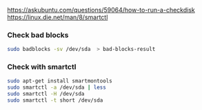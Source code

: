 https://askubuntu.com/questions/59064/how-to-run-a-checkdisk
https://linux.die.net/man/8/smartctl

### Check bad blocks
```bash
sudo badblocks -sv /dev/sda  > bad-blocks-result
```

### Check with smartctl
```bash
sudo apt-get install smartmontools
sudo smartctl -a /dev/sda | less
sudo smartctl -H /dev/sda
sudo smartctl -t short /dev/sda
```
